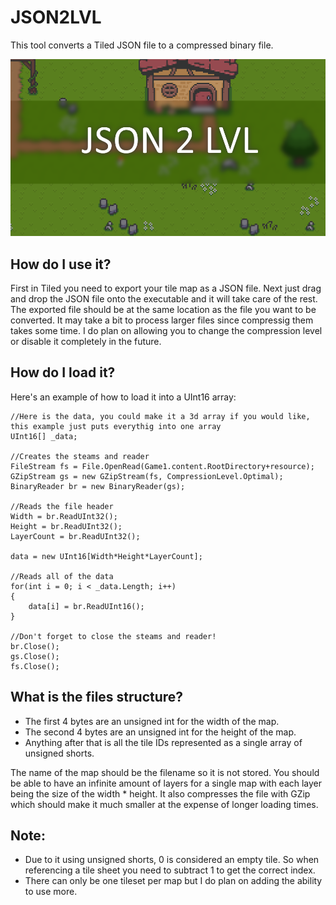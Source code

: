 # JSON2LVL
This tool converts a Tiled JSON file to a compressed binary file.

![alt text](Thumbnail.png)

## How do I use it?
First in Tiled you need to export your tile map as a JSON file. Next just drag and drop the JSON file onto the executable and it will take care of the rest. The exported file should be at the same location as the file you want to be converted. It may take a bit to process larger files since compressig them takes some time. I do plan on allowing you to change the compression level or disable it completely in the future.

## How do I load it?
Here's an example of how to load it into a UInt16 array:
```CSharp
//Here is the data, you could make it a 3d array if you would like, this example just puts everythig into one array
UInt16[] _data;

//Creates the steams and reader
FileStream fs = File.OpenRead(Game1.content.RootDirectory+resource);
GZipStream gs = new GZipStream(fs, CompressionLevel.Optimal);
BinaryReader br = new BinaryReader(gs);

//Reads the file header
Width = br.ReadUInt32();
Height = br.ReadUInt32();
LayerCount = br.ReadUInt32();

data = new UInt16[Width*Height*LayerCount];

//Reads all of the data
for(int i = 0; i < _data.Length; i++)
{
    data[i] = br.ReadUInt16();
}

//Don't forget to close the steams and reader!
br.Close();
gs.Close();
fs.Close();
```

## What is the files structure?
* The first 4 bytes are an unsigned int for the width of the map.
* The second 4 bytes are an unsigned int for the height of the map.
* Anything after that is all the tile IDs represented as a single array of unsigned shorts.

The name of the map should be the filename so it is not stored.
You should be able to have an infinite amount of layers for a single map with each layer being the size of the width * height.
It also compresses the file with GZip which should make it much smaller at the expense of longer loading times.

## Note:
* Due to it using unsigned shorts, 0 is considered an empty tile. So when referencing a tile sheet you need to subtract 1 to get the correct index.
* There can only be one tileset per map but I do plan on adding the ability to use more.
